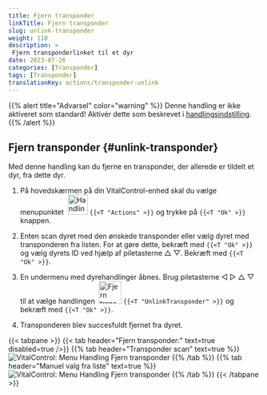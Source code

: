 ```yaml
---
title: Fjern transponder
linkTitle: Fjern transponder
slug: unlink-transponder
weight: 110
description: >
 Fjern transponderlinket til et dyr
date: 2023-07-26
categories: [Transponder]
tags: [Transponder]
translationKey: actions/transponder-unlink
---
```

{{% alert title="Advarsel" color="warning" %}}
Denne handling er ikke aktiveret som standard! Aktivér dette som beskrevet i [handlingsindstilling](../setting/).
{{% /alert %}}

## Fjern transponder {#unlink-transponder}

Med denne handling kan du fjerne en transponder, der allerede er tildelt et dyr, fra dette dyr.

1. På hovedskærmen på din VitalControl-enhed skal du vælge menupunktet &nbsp;<img src="/icons/actions.svg" width="40" align="bottom" alt="Handlinger" /> `{{<T "Actions" >}}` og trykke på `{{<T "Ok" >}}` knappen.

2. Enten scan dyret med den ønskede transponder eller vælg dyret med transponderen fra listen. For at gøre dette, bekræft med `{{<T "Ok" >}}` og vælg dyrets ID ved hjælp af piletasterne △ ▽. Bekræft med `{{<T "Ok" >}}`.

3. En undermenu med dyrehandlinger åbnes. Brug piletasterne ◁ ▷ △ ▽ til at vælge handlingen &nbsp;<img src="/icons/actions/unlink-transponder.svg" width="45" align="bottom" alt="Fjern transponder" /> `{{<T "UnlinkTransponder" >}}` og bekræft med `{{<T "Ok" >}}`.

4. Transponderen blev succesfuldt fjernet fra dyret.

{{< tabpane >}}
{{< tab header="Fjern transponder:" text=true disabled=true />}}
{{% tab header="Transponder scan" text=true %}}
![VitalControl: Menu Handling Fjern transponder](../images/unlinktransponder-scan.png "Fjern transponder")
{{% /tab %}}
{{% tab header="Manuel valg fra liste" text=true %}}
![VitalControl: Menu Handling Fjern transponder](../images/unlinktransponder.png "Fjern transponder")
{{% /tab %}}
{{< /tabpane >}}
